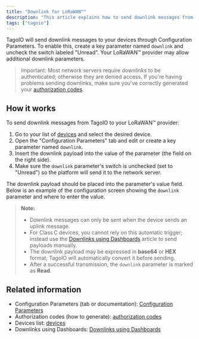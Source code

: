 ```yaml
---
title: "Downlink for LoRaWAN™"
description: "This article explains how to send downlink messages from TagoIO to LoRaWAN™ devices using Configuration Parameters, including required parameter names and authentication notes."
tags: ["tagoio"]
---
```

TagoIO will send downlink messages to your devices through Configuration Parameters. To enable this, create a key parameter named `downlink` and uncheck the switch labeled "Unread". Your LoRaWAN™ provider may allow additional downlink parameters.

> Important: Most network servers require downlinks to be authenticated; otherwise they are denied access. If you're having problems sending downlinks, make sure you've correctly generated your [authorization codes](../tagorun/access-management/).

## How it works

To send downlink messages from TagoIO to your LoRaWAN™ provider:

1. Go to your list of [devices](../devices/) and select the desired device.
2. Open the "Configuration Parameters" tab and edit or create a key parameter named `downlink`.
3. Insert the downlink payload into the value of the parameter (the field on the right side).
4. Make sure the `downlink` parameter's switch is unchecked (set to "Unread") so the platform will send it to the network server.

The downlink payload should be placed into the parameter's value field. Below is an example of the configuration screen showing the `downlink` parameter and where to enter the value.

<!-- Image placeholder removed for build -->

> **Note:**  
> - Downlink messages can only be sent when the device sends an uplink message.  
> - For Class C devices, you cannot rely on this automatic trigger; instead use the [Downlinks using Dashboards](../../dashboards/downlinks-using-dashboards) article to send payloads manually.  
> - The downlink payload may be expressed in **base64** or **HEX** format; TagoIO will automatically convert it before sending.  
> - After a successful transmission, the `downlink` parameter is marked as **Read**.

## Related information

- Configuration Parameters (tab or documentation): [Configuration Parameters](../../devices/configuration-parameters-for-devices)
- Authorization codes (how to generate): [authorization codes](../tagorun/access-management/)
- Devices list: [devices](../devices/)
- Downlinks using Dashboards: [Downlinks using Dashboards](../../dashboards/downlinks-using-dashboards)
